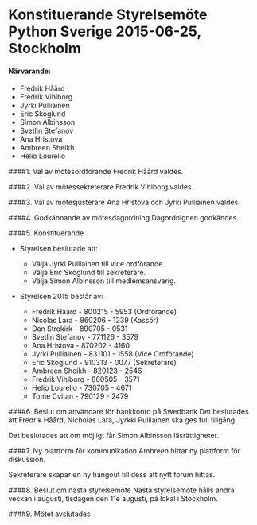 # Konstituerande Styrelsemöte Python Sverige 2015-06-25, Stockholm

#### Närvarande:
* Fredrik Håård
* Fredrik Vihlborg
* Jyrki Pulliainen
* Eric Skoglund
* Simon Albinsson
* Svetlin Stefanov
* Ana Hristova
* Ambreen Sheikh
* Helio Lourelio

####1. Val av mötesordförande
Fredrik Håård valdes.

####2. Val av mötessekreterare
Fredrik Vihlborg valdes.

####3. Val av mötesjusterare
Ana Hristova och Jyrki Pulliainen valdes.

####4. Godkännande av mötesdagordning
Dagordnignen godkändes.

####5. Konstituerande
* Styrelsen beslutade att:
	* Välja Jyrki Pulliainen till vice ordförande.
	* Välja Eric Skoglund till sekreterare.
 	* Välja Simon Albinsson till medlemsansvarig.

* Styrelsen 2015 består av:
	* Fredrik Håård - 800215 - 5953 (Ordförande)
	* Nicolas Lara - 860206 - 1239 (Kassör)
  * Dan Strokirk - 890705 - 0531
  * Svetlin Stefanov - 771126 - 3579
  * Ana Hristova - 870202 - 4160
  * Jyrki Pulliainen - 831101 - 1558 (Vice Ordförande)
  * Eric Skoglund - 910313 - 0077 (Sekreterare)
  * Ambreen Sheikh - 820123 - 2546
  * Fredrik Vihlborg - 860505 - 3571
  * Helio Lourelio - 730705 - 4671
  * Tome Cvitan - 790129 - 2479

####6. Beslut om användare för bankkonto på Swedbank
Det beslutades att Fredrik Håård, Nicholas Lara, Jyrkki Pulliainen ska ges full tillgång.

Det beslutades att om möjligt får Simon Albinsson läsrättigheter.

####7. Ny plattform för kommunikation
Ambreen hittar ny plattform för diskussion.

Sekreterare skapar en ny hangout till dess att nytt forum hittas.

####8. Beslut om nästa styrelsemöte
Nästa styrelsemöte hålls andra veckan i augusti, tisdagen den 11e augusti, på lokal i Stockholm. 

####9. Mötet avslutades
